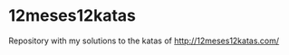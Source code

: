 12meses12katas
==============

Repository with my solutions to the katas of http://12meses12katas.com/